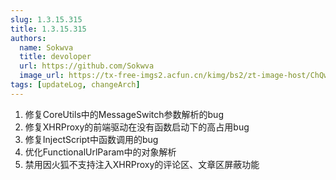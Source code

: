 ```yaml
---
slug: 1.3.15.315
title: 1.3.15.315
authors:
  name: Sokwva
  title: devoloper
  url: https://github.com/Sokwva
  image_url: https://tx-free-imgs2.acfun.cn/kimg/bs2/zt-image-host/ChQwODk4OTAwODEwY2RhOWEzZDEwNBCYzNcv.png
tags: [updateLog, changeArch]
---
```


1. 修复CoreUtils中的MessageSwitch参数解析的bug
2. 修复XHRProxy的前端驱动在没有函数启动下的高占用bug
3. 修复InjectScript中函数调用的bug
4. 优化FunctionalUrlParam中的对象解析
5. 禁用因火狐不支持注入XHRProxy的评论区、文章区屏蔽功能

